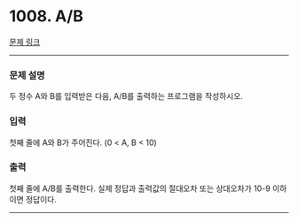 # 1008. A/B 

[문제 링크](https://www.acmicpc.net/problem/1008) 

---
### 문제 설명

 두 정수 A와 B를 입력받은 다음, A/B를 출력하는 프로그램을 작성하시오.

### 입력 

 첫째 줄에 A와 B가 주어진다. (0 < A, B < 10)

### 출력 

 첫째 줄에 A/B를 출력한다. 실제 정답과 출력값의 절대오차 또는 상대오차가 10-9 이하이면 정답이다.

---
